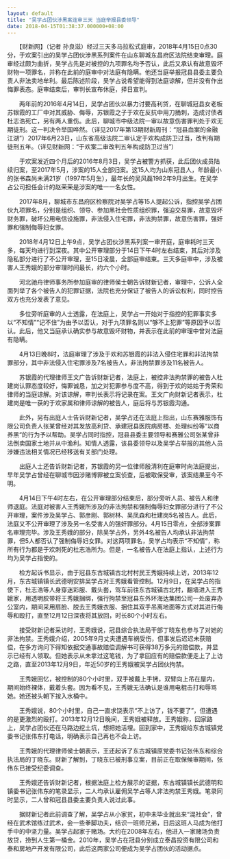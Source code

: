 ```yaml
---
layout: default
title: "吴学占团伙涉黑案连审三天 当庭举报县委领导"
date: 2018-04-15T01:38:37.000000+08:00
---
```


　　【财新网】（记者 孙良滋）经过三天多马拉松式庭审，2018年4月15日0点30分，于欢案引出的吴学占团伙涉黑系列案件在山东聊城东昌府区法院结束审理。庭审经过颇为曲折，吴学占先是对被控的九项罪名均予否认，此后又承认有故意毁坏财物一项罪名，并称在此前的庭审中对法庭有隐瞒。他还当庭举报冠县县委主要负责人非法卖地牟利。最后陈述阶段，吴学占说希望能得到法庭谅解，但并没有作出悔罪表态。庭审结束后，审判长宣布休庭，择日宣判。

　　两年前的2016年4月14日，吴学占团伙以暴力讨要高利贷，在聊城冠县女老板苏银霞的工厂中对其威胁、侮辱，苏银霞之子于欢在反抗中用刀捅刺，造成讨债者杜志浩死亡，另有两人重伤。此后，聊城市中级法院一审以故意伤害罪判处于欢无期徒刑。这一判决令举国哗然。（详见2017年第13期财新周刊：“冠县血案的金融江湖”）2017年6月23日，山东省高级法院二审认定于欢构成防卫过当，改判有期徒刑五年。（详见财新网：“于欢案二审改判五年构成防卫过当”）

　　于欢案发近四个月后的2016年8月3日，吴学占被警方抓获，此后团伙成员陆续归案，至2017年5月，涉案的15人全部归案。这15人均为山东冠县人，年龄最小的张书森尚未满21岁（1997年5月生），最年长的吴风磊1982年9月出生。在吴学占公司担任会计的赵荣荣是涉案的唯一一名女性。

　　2017年8月，聊城市东昌府区检察院对吴学占等15人提起公诉，指控吴学占团伙九项罪名，分别是组织、领导、参加黑社会性质组织罪，强迫交易罪，故意毁坏财务罪，破坏公用电信设施罪，非法侵入住宅罪，非法拘禁罪，故意伤害罪，强奸罪和强制侮辱妇女罪。

　　2018年4月12日上午9点，吴学占团伙涉黑系列案一审开庭，庭审耗时三天多，每天均进行到深夜。其中公开审理部分于14日下午4时左右结束，其后对涉及隐私部分进行了不公开审理，至15日凌晨，全部庭审结束。三天多庭审中，涉及被害人王秀娥的部分审理时间最长，约六个小时。

　　河北驰舟律师事务所参加庭审的律师侯士朝告诉财新记者，审理中，公诉人全面列举了各个被告人的犯罪证据，法院也充分保证了被告人的诉讼权利，同时控告双方也充分发表了意见。

　　多位旁听庭审的人士透露，在法庭上，吴学占一开始对于指控的犯罪事实多以“不知情”“记不住”为由予以否认，对于九项罪名则以“够不上犯罪”等原因予以否认。此后，他又当庭承认确实参与故意毁坏财物，并表示在此前的审理中曾对法庭有隐瞒。

　　4月13日晚8时，法庭审理了涉及于欢和苏银霞的非法入侵住宅罪和非法拘禁罪部分，其中非法侵入住宅罪涉及7名被告人，非法拘禁罪涉及11名被告人。

　　苏银霞的代理律师王文广告诉财新记者，法庭上，被控非法拘禁罪的被告人杜建岗认罪态度较好，悔罪诚恳，加之对犯罪参与度不高，得到于欢的姑姑于秀荣和律师的当庭谅解。对该谅解，审判长表示将记录在案。王文广向财新记者表示，杜建岗是唯一获的于欢家属和律师谅解的被告人，庭后将与苏银霞沟通。

　　此外，另有出庭人士告诉财新记者，吴学占还在法庭上指出，山东赛雅服饰有限公司负责人张某曾经对其发放高利贷、承建冠县医院病房楼、处理纠纷等“以商养黑“的行为予以帮助。吴学占同时指控，冠县县委主要领导和赛雅公司张某曾非法倒卖国家土地并从中渔利。知情人透露，该县委领导以及吴学占举报的其他人员涉嫌违法相关情况已经移送有关部门处理。

　　出庭人士还告诉财新记者，苏银霞的另一位律师殷清利在庭审时向法庭提出，早年吴学占曾经在聊城市因涉赌博罪被立案侦查，后被取保受审，该案结果至今不明。

　　4月14日下午4时左右，在公开审理部分结束后，部分旁听人员、被告人和律师退庭。法庭对被害人王秀娥所涉及的非法拘禁和强制侮辱妇女罪部分进行了不公开审理，案件涉及吴学占、郭彦刚、郭树林、吴凤森和杜建岗5名被告人。此后，法庭又不公开审理了涉及另一名受害人的强奸罪部分。4月15日零点，全部涉案罪名审理完毕。涉及王秀娥的部分，除吴学占外，另外4名被告人均承认非法拘禁罪，但5人都否认了强制侮辱妇女罪。对这两项罪名，吴学占均表示“不知情”，称所有行为都是于欢刺死的杜志浩所为。但是，一名被告人在法庭上指认，上述行为均为吴学占指使的。

　　检方起诉书显示，由于冠县东古城镇古北村村民王秀娥持续上访，2013年12月，东古城镇镇长武德明安排吴学占对王秀娥看管控制。12月9日，在吴学占的指使下，杜志浩等人身穿迷彩服、戴头套，驾车前往东古城镇古北村，翻墙进入王秀娥家，用透明胶带将王秀娥捆绑，强行拘禁至冠县东外环海达集团公司一处废弃办公室内，期间采用扇脸、脱去王秀娥衣服、捆住其双手吊离地面等方式对其进行侮辱和殴打，直至12月12日深夜将其放回，时长80个小时左右。

　　接受财新记者采访时，王秀娥说，冠县综合执法局干部丁晓东也参与了对她的非法拘禁。王秀娥介绍，2005年9月丈夫遭遇车祸受伤，但事发后迟迟未获赔偿，在多方询问下得知依据交通事故赔偿调解书可获得38万多元的赔偿款，并显示已经有人领取。但她表示从未拿过这笔钱，为了拿回应有的赔偿款便走上了上访之路，直至2013年12月9日，年近50岁的王秀娥被吴学占团伙拘禁。

　　王秀娥回忆，被控制的80个小时里，双手被戴上手铐，双臂向上吊在屋内，期间始终裸体，戴着头套。因为看不见，王秀娥无法确认是谁用电棍击打和辱骂她。她还被头朝下按入水桶中。

　　王秀娥说，80个小时里，自己一直求饶表示“不上访了，钱不要了”，但遭遇的是更激烈的殴打。2013年12月12日晚间，王秀娥被释放。王秀娥称，回家路上，吴学占团伙还在马路边挖土坑，想把她活埋。回到家中，王秀娥给东古城镇党委书记张伟东打电话，明确表示自己再也不会上访。

　　王秀娥的代理律师侯士朝表示，王还起诉了东古城镇原党委书记张伟东和综合执法局的丁晓东。财新了解到，丁晓东已被刑事立案，目前正在取保候审期间，张伟东已接受纪委调查。

　　王秀娥还告诉财新记者，根据法庭上检方展示的证据，东古城镇镇长武德明和镇委书记张伟东的笔录显示，二人均承认雇佣吴学占等人非法拘禁王秀娥。笔录同时显示，二人曾和冠县县委主要负责人说过此事。

　　据财新记者此前调查了解，吴学占从小家贫，初中未毕业就出来“混社会”，曾经在武术馆练过武术，会一些拳脚功夫，结识一班师兄弟，日后这班人马成为他打手中的中坚力量。吴学占起家于赌场。大约在2008年左右，他进入一家赌场负责放贷，捞到人生第一桶金。2010年，吴学占在冠县分别成立泰昌投资有限公司和泰和房地产开发有限公司，此后这两家公司便成为吴学占团伙的活动据点。


